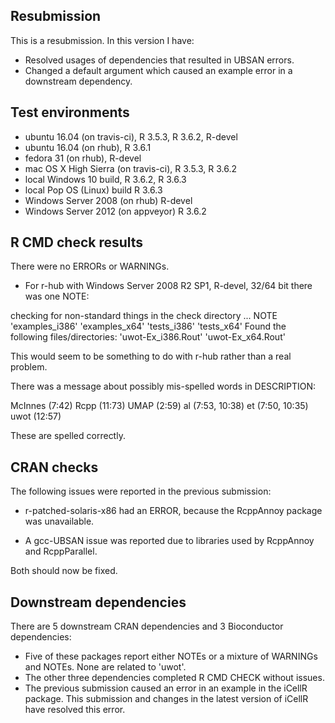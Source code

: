 ## Resubmission

This is a resubmission. In this version I have:

* Resolved usages of dependencies that resulted in UBSAN errors.
* Changed a default argument which caused an example error in a downstream 
dependency. 

## Test environments

* ubuntu 16.04 (on travis-ci), R 3.5.3, R 3.6.2, R-devel
* ubuntu 16.04 (on rhub), R 3.6.1
* fedora 31 (on rhub), R-devel
* mac OS X High Sierra (on travis-ci), R 3.5.3, R 3.6.2
* local Windows 10 build, R 3.6.2, R 3.6.3
* local Pop OS (Linux) build R 3.6.3
* Windows Server 2008 (on rhub) R-devel
* Windows Server 2012 (on appveyor) R 3.6.2

## R CMD check results

There were no ERRORs or WARNINGs.

* For r-hub with Windows Server 2008 R2 SP1, R-devel, 32/64 bit there was one 
  NOTE:

checking for non-standard things in the check directory ... NOTE
  'examples_i386' 'examples_x64' 'tests_i386' 'tests_x64'
Found the following files/directories:
  'uwot-Ex_i386.Rout' 'uwot-Ex_x64.Rout'

This would seem to be something to do with r-hub rather than a real problem.

There was a message about possibly mis-spelled words in DESCRIPTION:
  
  McInnes (7:42)
  Rcpp (11:73)
  UMAP (2:59)
  al (7:53, 10:38)
  et (7:50, 10:35)
  uwot (12:57)
     
These are spelled correctly.

## CRAN checks

The following issues were reported in the previous submission:

* r-patched-solaris-x86 had an ERROR, because the RcppAnnoy package was 
unavailable.

* A gcc-UBSAN issue was reported due to libraries used by RcppAnnoy and 
RcppParallel.

Both should now be fixed.

## Downstream dependencies

There are 5 downstream CRAN dependencies and 3 Bioconductor dependencies:

* Five of these packages report either NOTEs or a mixture of WARNINGs and NOTEs.
None are related to 'uwot'.
* The other three dependencies completed R CMD CHECK without issues.
* The previous submission caused an error in an example in the iCellR package.
This submission and changes in the latest version of iCellR have resolved this
error.
